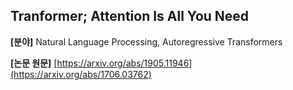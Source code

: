 ## Tranformer; Attention Is All You Need

**[분야]** Natural Language Processing, Autoregressive Transformers

**[논문 원문]** [https://arxiv.org/abs/1905.11946](https://arxiv.org/abs/1706.03762)
